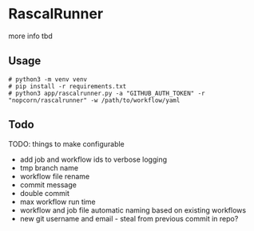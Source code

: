 # RascalRunner

more info tbd

## Usage

```
# python3 -m venv venv
# pip install -r requirements.txt
# python3 app/rascalrunner.py -a "GITHUB_AUTH_TOKEN" -r "nopcorn/rascalrunner" -w /path/to/workflow/yaml
```

## Todo

TODO: things to make configurable
- add job and workflow ids to verbose logging
- tmp branch name
- workflow file rename
- commit message
- double commit
- max workflow run time
- workflow and job file automatic naming based on existing workflows
- new git username and email - steal from previous commit in repo?